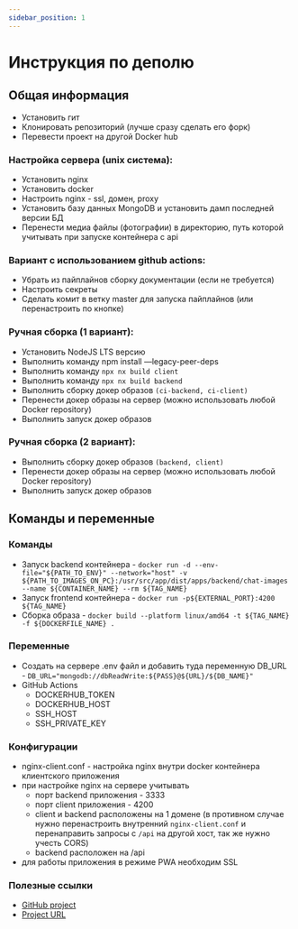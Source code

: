 ```yaml
---
sidebar_position: 1
---
```


# Инструкция по деполю

## Общая информация

- Установить гит
- Клонировать репозиторий (лучше сразу сделать его форк)
- Перевести проект на другой Docker hub

### Настройка сервера (unix система):
- Установить nginx
- Установить docker
- Настроить nginx - ssl, домен, proxy
- Установить базу данных MongoDB и установить дамп последней версии БД
- Перенести медиа файлы (фотографии) в директорию, путь которой учитывать при запуске контейнера с api

### Вариант с использованием github actions:
- Убрать из пайплайнов сборку документации (если не требуется)
- Настроить секреты
- Сделать комит в ветку master для запуска пайплайнов (или перенастроить по кнопке)

### Ручная сборка (1 вариант):
- Установить NodeJS LTS версию
- Выполнить команду npm install —legacy-peer-deps
- Выполнить команду `npx nx build client`
- Выполнить команду `npx nx build backend`
- Выполнить сборку докер образов `(ci-backend, ci-client)`
- Перенести докер образы на сервер (можно использовать любой Docker repository)
- Выполнить запуск докер образов

### Ручная сборка (2 вариант):
- Выполнить сборку докер образов `(backend, client)`
- Перенести докер образы на сервер (можно использовать любой Docker repository)
- Выполнить запуск докер образов

## Команды и переменные

### Команды

- Запуск backend контейнера - `docker run -d --env-file="${PATH_TO_ENV}" --network="host" -v ${PATH_TO_IMAGES_ON_PC}:/usr/src/app/dist/apps/backend/chat-images --name ${CONTAINER_NAME} --rm ${TAG_NAME}`
- Запуск frontend контейнера - `docker run -p${EXTERNAL_PORT}:4200 ${TAG_NAME}`
- Сборка образа - `docker build --platform linux/amd64 -t ${TAG_NAME} -f ${DOCKERFILE_NAME} .`

### Переменные
- Создать на сервере .env файл и добавить туда переменную DB_URL - `DB_URL="mongodb://dbReadWrite:${PASS}@${URL}/${DB_NAME}"`
- GitHub Actions
  - DOCKERHUB_TOKEN
  - DOCKERHUB_HOST
  - SSH_HOST
  - SSH_PRIVATE_KEY

### Конфигурации

- nginx-client.conf - настройка nginx внутри docker контейнера клиентского приложения
- при настройке nginx на сервере учитывать
  - порт backend приложения - 3333
  - порт client приложения - 4200
  - client и backend расположены на 1 домене (в противном случае нужно перенастроить внутренний `nginx-client.conf` и перенаправить запросы с `/api` на другой хост, так же нужно учесть CORS)
  - backend расположен на /api
- для работы приложения в режиме PWA необходим SSL

### Полезные ссылки

- [GitHub project](https://github.com/TarasovMV/mnr-crm)
- [Project URL](https://mnr-crm.ru)
